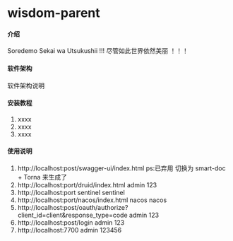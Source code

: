 # wisdom-parent

#### 介绍

Soredemo Sekai wa Utsukushii !!!
尽管如此世界依然美丽 ！！！

#### 软件架构

软件架构说明

#### 安装教程

1. xxxx
2. xxxx
3. xxxx

#### 使用说明

1. http://localhost:post/swagger-ui/index.html ps:已弃用 切换为 smart-doc + Torna 来生成了
2. http://localhost:port/druid/index.html admin 123
3. http://localhost:port sentinel sentinel
4. http://localhost:port/nacos/index.html nacos nacos
5. http://localhost:post/oauth/authorize?client_id=client&response_type=code admin 123
6. http://localhost:post/login admin 123
7. http://localhost:7700 admin 123456
